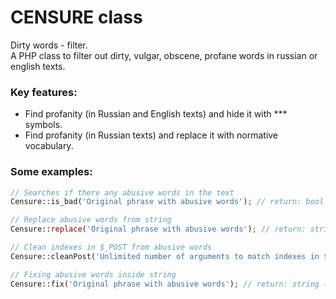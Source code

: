 # CENSURE class
Dirty words - filter.   
A PHP class to filter out dirty, vulgar, obscene, profane words in russian or english texts.

### Key features:
 - Find profanity (in Russian and English texts) and hide it with *** symbols.  
 - Find profanity (in Russian texts) and replace it with normative vocabulary.

### Some examples:
```php
// Searches if there any abusive words in the text
Censure::is_bad('Original phrase with abusive words'); // return: bool

// Replace abusive words from string
Censure::replace('Original phrase with abusive words'); // return: string (cleaned text)

// Clean indexes in $_POST from abusive words
Censure::cleanPost('Unlimited number of arguments to match indexes in $_POST to clean'); // return: void

// Fixing abusive words inside string
Censure::fix('Original phrase with abusive words'); // return: string (fixed text)
```
